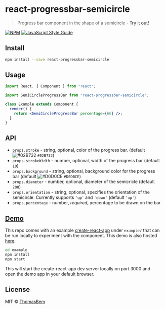 # react-progressbar-semicircle

> Progress bar component in the shape of a semicircle - [Try it out!](https://thomasbem.github.io/react-progressbar-semicircle/)

[![NPM](https://img.shields.io/npm/v/react-progressbar-semicircle.svg)](https://www.npmjs.com/package/react-progressbar-semicircle) [![JavaScript Style Guide](https://img.shields.io/badge/code_style-standard-brightgreen.svg)](https://standardjs.com)

## Install

```bash
npm install --save react-progressbar-semicircle
```

## Usage

```jsx
import React, { Component } from "react";

import SemiCircleProgressBar from "react-progressbar-semicircle";

class Example extends Component {
  render() {
    return <SemiCircleProgressBar percentage={66} />;
  }
}
```

## API

* `props.stroke` - string, optional, color of the progress bar. (default ![#02B732](https://placehold.it/15/02B732/000000?text=+) `#02B732`)
* `props.strokeWidth` - number, optional, width of the progress bar (default `10`)
* `props.background` - string, optional, background color for the progress bar (default ![#D0D0CE](https://placehold.it/15/D0D0CE/000000?text=+) `#D0D0CE`)
* `props.diameter` - number, optional, diameter of the semicricle (default `200`)
* `props.orientation` - string, optional, specifies the orientation of the semicircle. Currently supports `'up'` and `'down'` (default `'up'`)
* `props.percentage` - number, _required_, percentage to be drawn on the bar

## [Demo](https://thomasbem.github.io/react-progressbar-semicircle/)

This repo comes with an example [create-react-app](https://github.com/facebookincubator/create-react-app) under `example/` that can be run locally to experiment with the component. This demo is also hosted [here](https://thomasbem.github.io/react-progressbar-semicircle/).

```bash
cd example
npm install
npm start
```

This will start the create-react-app dev server locally on port 3000 and open the demo app in your default browser.

## License

MIT © [ThomasBem](https://github.com/ThomasBem)
